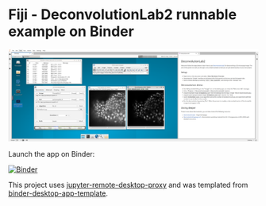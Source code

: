# Fiji - DeconvolutionLab2 runnable example on Binder

![screenshot.png](./assets/screenshot.png)

Launch the app on Binder:

[![Binder](https://mybinder.org/badge_logo.svg)](https://mybinder.org/v2/gh/EPFL-Center-for-Imaging/fiji-binderhub/HEAD?urlpath=%2Fdoc%2Ftree%2Finstructions.md)

This project uses [jupyter-remote-desktop-proxy](https://github.com/jupyterhub/jupyter-remote-desktop-proxy) and was templated from [binder-desktop-app-template](https://github.com/binder-templates/binder-desktop-app-template?tab=readme-ov-file).